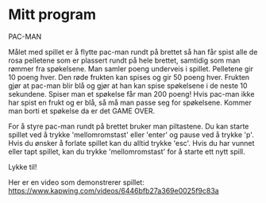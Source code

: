 # Mitt program

PAC-MAN 

Målet med spillet er å flytte pac-man rundt på brettet så han får spist alle de rosa pelletene som er plassert rundt på hele brettet, samtidig som man rømmer fra spøkelsene. Man samler poeng underveis i spillet. Pelletene gir 10 poeng hver. Den røde frukten kan spises og gir 50 poeng hver. Frukten gjør at pac-man blir blå og gjør at han kan spise spøkelsene i de neste 10 sekundene. Spiser man et spøkelse får man 200 poeng! Hvis pac-man ikke har spist en frukt og er blå, så må man passe seg for spøkelsene. Kommer man borti et spøkelse da er det GAME OVER. 

For å styre pac-man rundt på brettet bruker man piltastene. 
Du kan starte spillet ved å trykke 'mellomromstast' eller 'enter' og pause ved å trykke 'p'. 
Hvis du ønsker å forlate spillet kan du alltid trykke 'esc'. 
Hvis du har vunnet eller tapt spillet, kan du trykke 'mellomromstast' for å starte ett nytt spill. 

Lykke til! 

Her er en video som demonstrerer spillet: https://www.kapwing.com/videos/6446bfb27a369e0025f9c83a
